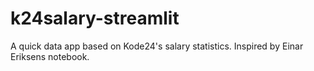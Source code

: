 # k24salary-streamlit
A quick data app based on Kode24's salary statistics. Inspired by Einar Eriksens notebook.
